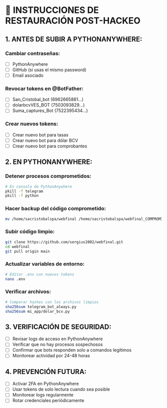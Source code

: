 # 🔧 INSTRUCCIONES DE RESTAURACIÓN POST-HACKEO

## 1. ANTES DE SUBIR A PYTHONANYWHERE:

### Cambiar contraseñas:
- [ ] PythonAnywhere
- [ ] GitHub (si usas el mismo password)
- [ ] Email asociado

### Revocar tokens en @BotFather:
- [ ] San_Cristobal_bot (6962665881...)
- [ ] dolarbcvVES_BOT (7503093829...)
- [ ] Suma_captures_Bot (7522395434...)

### Crear nuevos tokens:
- [ ] Crear nuevo bot para tasas
- [ ] Crear nuevo bot para dólar BCV  
- [ ] Crear nuevo bot para comprobantes

## 2. EN PYTHONANYWHERE:

### Detener procesos comprometidos:
```bash
# En consola de PythonAnywhere
pkill -f telegram
pkill -f python
```

### Hacer backup del código comprometido:
```bash
mv /home/sacristobalspa/webfinal /home/sacristobalspa/webfinal_COMPROMISED_$(date +%Y%m%d)
```

### Subir código limpio:
```bash
git clone https://github.com/sergius2002/webfinal.git
cd webfinal
git pull origin main
```

### Actualizar variables de entorno:
```bash
# Editar .env con nuevos tokens
nano .env
```

### Verificar archivos:
```bash
# Comparar hashes con los archivos limpios
sha256sum telegram_bot_always.py
sha256sum mi_app/dolar_bcv.py
```

## 3. VERIFICACIÓN DE SEGURIDAD:

- [ ] Revisar logs de acceso en PythonAnywhere
- [ ] Verificar que no hay procesos sospechosos
- [ ] Confirmar que bots responden solo a comandos legítimos
- [ ] Monitorear actividad por 24-48 horas

## 4. PREVENCIÓN FUTURA:

- [ ] Activar 2FA en PythonAnywhere
- [ ] Usar tokens de solo lectura cuando sea posible
- [ ] Monitorear logs regularmente
- [ ] Rotar credenciales periódicamente
